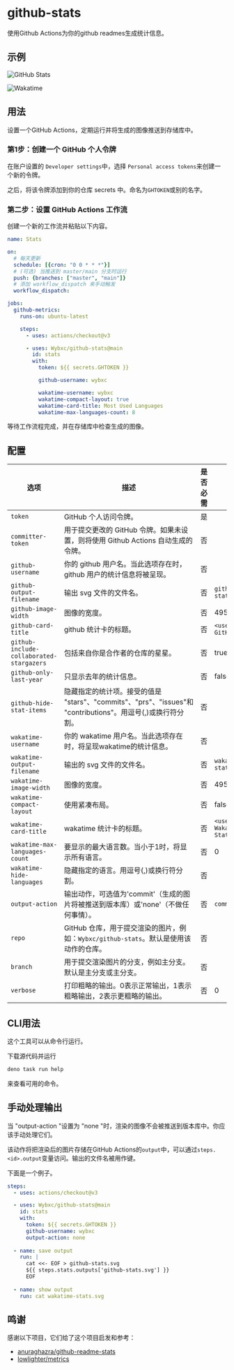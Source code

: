 # github-stats

使用Github Actions为你的github readmes生成统计信息。

## 示例

![GitHub Stats](https://raw.githubusercontent.com/Wybxc/metrics/main/github-stats.svg)

![Wakatime](https://raw.githubusercontent.com/Wybxc/metrics/main/wakatime-stats.svg)

## 用法

设置一个GitHub Actions，定期运行并将生成的图像推送到存储库中。

### 第1步：创建一个 GitHub 个人令牌

在账户设置的 `Developer settings`中，选择 `Personal access tokens`来创建一个新的令牌。

之后，将该令牌添加到你的仓库 secrets 中。命名为`GHTOKEN`或别的名字。

### 第二步：设置 GitHub Actions 工作流

创建一个新的工作流并粘贴以下内容。

```yaml
name: Stats

on:
  # 每天更新
  schedule: [{cron: "0 0 * * *"}]
  # (可选) 当推送到 master/main 分支时运行
  push: {branches: ["master", "main"]}
  # 添加 workflow_dispatch 来手动触发
  workflow_dispatch:

jobs:
  github-metrics:
    runs-on: ubuntu-latest

    steps:
      - uses: actions/checkout@v3

      - uses: Wybxc/github-stats@main
        id: stats
        with:
          token: ${{ secrets.GHTOKEN }}

          github-username: wybxc

          wakatime-username: wybxc
          wakatime-compact-layout: true
          wakatime-card-title: Most Used Languages
          wakatime-max-languages-count: 8
```

等待工作流程完成，并在存储库中检查生成的图像。

## 配置

| 选项                                     | 描述                                                                                                        | 是否必需 | 默认                          |
| ---------------------------------------- | ----------------------------------------------------------------------------------------------------------- | -------- | ----------------------------- |
| `token`                                  | GitHub 个人访问令牌。                                                                                       | 是       |                               |
| `committer-token`                        | 用于提交更改的 GitHub 令牌。如果未设置，则将使用 Github Actions 自动生成的令牌。                            | 否       |                               | `${{ github.token }}` |
| `github-username`                        | 你的 github 用户名。当此选项存在时，github 用户的统计信息将被呈现。                                         | 否       |                               |
| `github-output-filename`                 | 输出 svg 文件的文件名。                                                                                     | 否       | `github-stats.svg`            |
| `github-image-width`                     | 图像的宽度。                                                                                                | 否       | 495                           |
| `github-card-title`                      | github 统计卡的标题。                                                                                       | 否       | `<username>'s GitHub Stats`   |
| `github-include-collaborated-stargazers` | 包括来自你是合作者的仓库的星星。                                                                            | 否       | true                          |
| `github-only-last-year`                  | 只显示去年的统计信息。                                                                                      | 否       | false                         |
| `github-hide-stat-items`                 | 隐藏指定的统计项。接受的值是 "stars"、"commits"、"prs"、"issues"和 "contributions"。用逗号(,)或换行符分割。 | 否       |                               |
| `wakatime-username`                      | 你的 wakatime 用户名。当此选项存在时，将呈现wakatime的统计信息。                                            | 否       |                               |
| `wakatime-output-filename`               | 输出的 svg 文件的文件名。                                                                                   | 否       | `wakatime-stats.svg`          |
| `wakatime-image-width`                   | 图像的宽度。                                                                                                | 否       | 495                           |
| `wakatime-compact-layout`                | 使用紧凑布局。                                                                                              | 否       | false                         |
| `wakatime-card-title`                    | wakatime 统计卡的标题。                                                                                     | 否       | `<username>'s Wakatime Stats` |
| `wakatime-max-languages-count`           | 要显示的最大语言数。当小于1时，将显示所有语言。                                                             | 否       | 0                             |
| `wakatime-hide-languages`                | 隐藏指定的语言。用逗号(,)或换行符分割。                                                                     | 否       |                               |
| `output-action`                          | 输出动作，可选值为'commit'（生成的图片将被推送到版本库）或'none'（不做任何事情）。                          | 否       | `commit`                      |
| `repo`                                   | GitHub 仓库，用于提交渲染的图片，例如：`Wybxc/github-stats`。默认是使用该动作的仓库。                       | 否       |                               |
| `branch`                                 | 用于提交渲染图片的分支，例如主分支。默认是主分支或主分支。                                                  | 否       |                               |
| `verbose`                                | 打印粗略的输出。0表示正常输出，1表示粗略输出，2表示更粗略的输出。                                           | 否       | 0                             |

## CLI用法

这个工具可以从命令行运行。

下载源代码并运行

```bash
deno task run help
```
来查看可用的命令。

## 手动处理输出

当 "output-action "设置为 "none "时，渲染的图像不会被推送到版本库中。你应该手动处理它们。

该动作将把渲染后的图片存储在GitHub Actions的`output`中，可以通过`steps.<id>.output`变量访问。输出的文件名被用作键。

下面是一个例子。

```yaml
steps:
  - uses: actions/checkout@v3

  - uses: Wybxc/github-stats@main
    id: stats
    with:
      token: ${{ secrets.GHTOKEN }}
      github-username: wybxc
      output-action: none
  
  - name: save output
    run: |
      cat <<- EOF > github-stats.svg
      ${{ steps.stats.outputs['github-stats.svg'] }}
      EOF
      
  - name: show output
    run: cat wakatime-stats.svg
```

## 鸣谢

感谢以下项目，它们给了这个项目启发和参考：

- [anuraghazra/github-readme-stats](https://github.com/anuraghazra/github-readme-stats)
- [lowlighter/metrics](https://github.com/lowlighter/metrics)
